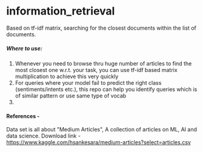 # information_retrieval
Based on tf-idf matrix, searching for the closest documents within the list of documents. 

##### Where to use:
1) Whenever you need to browse thru huge number of articles to find the most closest one w.r.t. your task, you can use tf-idf based matrix multiplication to achieve this very quickly
2) For queries where your model fail to predict the right class (sentiments/intents etc.), this repo can help you identify queries which is of similar pattern or use same type of vocab
3) 

#### References - 
Data set is all about "Medium Articles", A collection of articles on ML, AI and data science. Download link - https://www.kaggle.com/hsankesara/medium-articles?select=articles.csv

